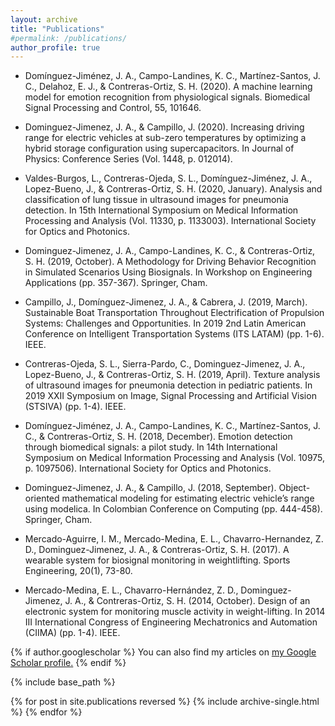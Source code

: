 ```yaml
---
layout: archive
title: "Publications"
#permalink: /publications/
author_profile: true
---
```


- Domínguez-Jiménez, J. A., Campo-Landines, K. C., Martínez-Santos, J. C., Delahoz, E. J., & Contreras-Ortiz, S. H. (2020). A machine learning model for emotion recognition from physiological signals. Biomedical Signal Processing and Control, 55, 101646.

- Dominguez-Jimenez, J. A., & Campillo, J. (2020). Increasing driving range for electric vehicles at sub-zero temperatures by optimizing a hybrid storage configuration using supercapacitors. In Journal of Physics: Conference Series (Vol. 1448, p. 012014).

- Valdes-Burgos, L., Contreras-Ojeda, S. L., Domínguez-Jiménez, J. A., Lopez-Bueno, J., & Contreras-Ortiz, S. H. (2020, January). Analysis and classification of lung tissue in ultrasound images for pneumonia detection. In 15th International Symposium on Medical Information Processing and Analysis (Vol. 11330, p. 1133003). International Society for Optics and Photonics.

- Dominguez-Jimenez, J. A., Campo-Landines, K. C., & Contreras-Ortiz, S. H. (2019, October). A Methodology for Driving Behavior Recognition in Simulated Scenarios Using Biosignals. In Workshop on Engineering Applications (pp. 357-367). Springer, Cham.

- Campillo, J., Domínguez-Jimenez, J. A., & Cabrera, J. (2019, March). Sustainable Boat Transportation Throughout Electrification of Propulsion Systems: Challenges and Opportunities. In 2019 2nd Latin American Conference on Intelligent Transportation Systems (ITS LATAM) (pp. 1-6). IEEE.

- Contreras-Ojeda, S. L., Sierra-Pardo, C., Dominguez-Jimenez, J. A., Lopez-Bueno, J., & Contreras-Ortiz, S. H. (2019, April). Texture analysis of ultrasound images for pneumonia detection in pediatric patients. In 2019 XXII Symposium on Image, Signal Processing and Artificial Vision (STSIVA) (pp. 1-4). IEEE.

- Domínguez-Jiménez, J. A., Campo-Landines, K. C., Martínez-Santos, J. C., & Contreras-Ortiz, S. H. (2018, December). Emotion detection through biomedical signals: a pilot study. In 14th International Symposium on Medical Information Processing and Analysis (Vol. 10975, p. 1097506). International Society for Optics and Photonics.

- Dominguez-Jimenez, J. A., & Campillo, J. (2018, September). Object-oriented mathematical modeling for estimating electric vehicle’s range using modelica. In Colombian Conference on Computing (pp. 444-458). Springer, Cham.

- Mercado-Aguirre, I. M., Mercado-Medina, E. L., Chavarro-Hernandez, Z. D., Dominguez-Jimenez, J. A., & Contreras-Ortiz, S. H. (2017). A wearable system for biosignal monitoring in weightlifting. Sports Engineering, 20(1), 73-80.

- Mercado-Medina, E. L., Chavarro-Hernández, Z. D., Dominguez-Jimenez, J. A., & Contreras-Ortiz, S. H. (2014, October). Design of an electronic system for monitoring muscle activity in weight-lifting. In 2014 III International Congress of Engineering Mechatronics and Automation (CIIMA) (pp. 1-4). IEEE.

{% if author.googlescholar %}
  You can also find my articles on <u><a href="{{author.googlescholar}}">my Google Scholar profile</a>.</u>
{% endif %}

{% include base_path %}

{% for post in site.publications reversed %}
  {% include archive-single.html %}
{% endfor %}
